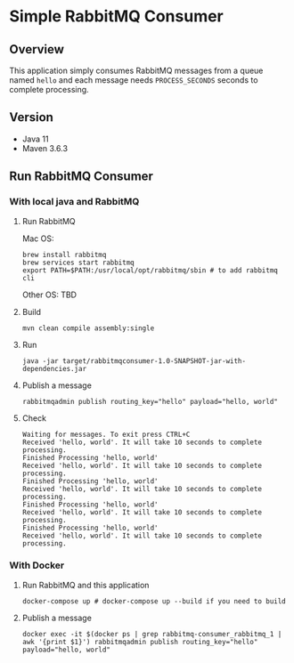 # Simple RabbitMQ Consumer

## Overview

This application simply consumes RabbitMQ messages from a queue named `hello` and each message needs `PROCESS_SECONDS` seconds to complete processing.

## Version

- Java 11
- Maven 3.6.3

## Run RabbitMQ Consumer

### With local java and RabbitMQ

1. Run RabbitMQ

    Mac OS:

    ```
    brew install rabbitmq
    brew services start rabbitmq
    export PATH=$PATH:/usr/local/opt/rabbitmq/sbin # to add rabbitmq cli
    ```

    Other OS: TBD

1. Build

    ```
    mvn clean compile assembly:single
    ```
1. Run
    ```
    java -jar target/rabbitmqconsumer-1.0-SNAPSHOT-jar-with-dependencies.jar
    ```
1. Publish a message
    ```
    rabbitmqadmin publish routing_key="hello" payload="hello, world"
    ```

1. Check

    ```
    Waiting for messages. To exit press CTRL+C
    Received 'hello, world'. It will take 10 seconds to complete processing.
    Finished Processing 'hello, world'
    Received 'hello, world'. It will take 10 seconds to complete processing.
    Finished Processing 'hello, world'
    Received 'hello, world'. It will take 10 seconds to complete processing.
    Finished Processing 'hello, world'
    Received 'hello, world'. It will take 10 seconds to complete processing.
    Finished Processing 'hello, world'
    Received 'hello, world'. It will take 10 seconds to complete processing.
    ```

### With Docker

1. Run RabbitMQ and this application

    ```
    docker-compose up # docker-compose up --build if you need to build
    ```

1. Publish a message

    ```
    docker exec -it $(docker ps | grep rabbitmq-consumer_rabbitmq_1 | awk '{print $1}') rabbitmqadmin publish routing_key="hello" payload="hello, world"
    ```

